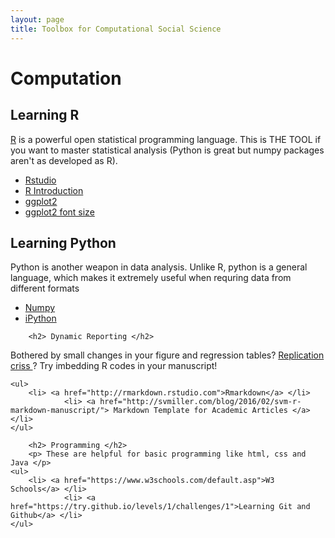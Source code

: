 ```yaml
---
layout: page
title: Toolbox for Computational Social Science
---
```


<div class="post">
	<h1 class="pageTitle">Computation</h1>
	<h2> Learning R </h2>
        <p> <a href="https://www.r-project.org/">R</a> is a powerful open statistical programming language. This is THE TOOL if you 
want to master statistical analysis (Python is great but numpy packages aren't as developed as R).  </p>
	<ul>
		<li> <a href="https://www.rstudio.com/online-learning/">Rstudio</a> </li>
                <li> <a href= "https://cran.r-project.org/doc/manuals/r-release/R-intro.pdf"> R Introduction </a> </li>
                <li> <a href= "http://docs.ggplot2.org/current/"> ggplot2 </a> </li>
                <li> <a href= "https://hopstat.wordpress.com/2016/02/18/how-i-build-up-a-ggplot2-figure/"> ggplot2 font size </a> </li>
</ul>

<h2> Learning Python </h2>
        <p> Python is another weapon in data analysis. Unlike R, python is a general language, which makes it extremely useful when
requring data from different formats </p>
	<ul>
  		<li> <a href="http://www.numpy.org/">Numpy</a> </li> 
                <li> <a href="http://ipython.org/">iPython</a> </li>
  	</ul>

        <h2> Dynamic Reporting </h2>
<p> Bothered by small changes in your figure and regression tables? <a href = "https://en.wikipedia.org/wiki/Replication_crisis"> Replication criss </a>? 
Try imbedding R codes in your manuscript! </p>

	<ul>
  		<li> <a href="http://rmarkdown.rstudio.com">Rmarkdown</a> </li>
                <li> <a href="http://svmiller.com/blog/2016/02/svm-r-markdown-manuscript/"> Markdown Template for Academic Articles </a> </li>
  	</ul>

        <h2> Programming </h2>
        <p> These are helpful for basic programming like html, css and Java </p>
	<ul>
  		<li> <a href="https://www.w3schools.com/default.asp">W3 Schools</a> </li> 
                <li> <a href="https://try.github.io/levels/1/challenges/1">Learning Git and Github</a> </li>
  	</ul>
        


</div>

